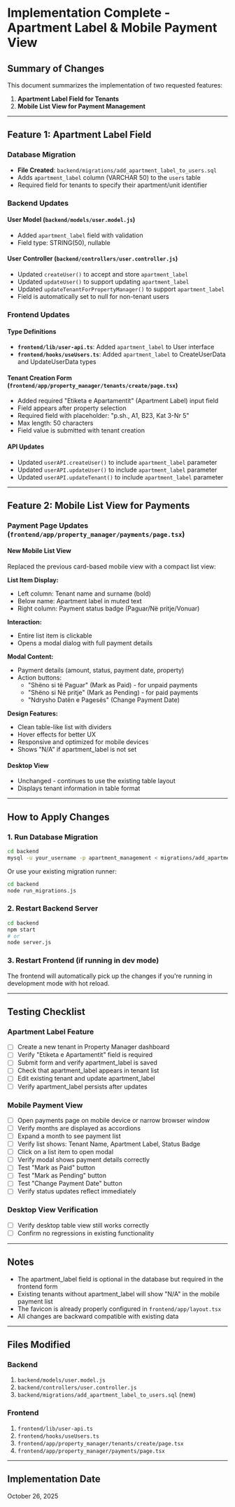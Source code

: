 # Implementation Complete - Apartment Label & Mobile Payment View

## Summary of Changes

This document summarizes the implementation of two requested features:

1. **Apartment Label Field for Tenants**
2. **Mobile List View for Payment Management**

---

## Feature 1: Apartment Label Field

### Database Migration
- **File Created**: `backend/migrations/add_apartment_label_to_users.sql`
- Adds `apartment_label` column (VARCHAR 50) to the `users` table
- Required field for tenants to specify their apartment/unit identifier

### Backend Updates

#### User Model (`backend/models/user.model.js`)
- Added `apartment_label` field with validation
- Field type: STRING(50), nullable

#### User Controller (`backend/controllers/user.controller.js`)
- Updated `createUser()` to accept and store `apartment_label`
- Updated `updateUser()` to support updating `apartment_label`
- Updated `updateTenantForPropertyManager()` to support `apartment_label`
- Field is automatically set to null for non-tenant users

### Frontend Updates

#### Type Definitions
- **`frontend/lib/user-api.ts`**: Added `apartment_label` to User interface
- **`frontend/hooks/useUsers.ts`**: Added `apartment_label` to CreateUserData and UpdateUserData types

#### Tenant Creation Form (`frontend/app/property_manager/tenants/create/page.tsx`)
- Added required "Etiketa e Apartamentit" (Apartment Label) input field
- Field appears after property selection
- Required field with placeholder: "p.sh., A1, B23, Kat 3-Nr 5"
- Max length: 50 characters
- Field value is submitted with tenant creation

#### API Updates
- Updated `userAPI.createUser()` to include `apartment_label` parameter
- Updated `userAPI.updateUser()` to include `apartment_label` parameter
- Updated `userAPI.updateTenant()` to include `apartment_label` parameter

---

## Feature 2: Mobile List View for Payments

### Payment Page Updates (`frontend/app/property_manager/payments/page.tsx`)

#### New Mobile List View
Replaced the previous card-based mobile view with a compact list view:

**List Item Display:**
- Left column: Tenant name and surname (bold)
- Below name: Apartment label in muted text
- Right column: Payment status badge (Paguar/Në pritje/Vonuar)

**Interaction:**
- Entire list item is clickable
- Opens a modal dialog with full payment details

**Modal Content:**
- Payment details (amount, status, payment date, property)
- Action buttons:
  - "Shëno si të Paguar" (Mark as Paid) - for unpaid payments
  - "Shëno si Në pritje" (Mark as Pending) - for paid payments
  - "Ndrysho Datën e Pagesës" (Change Payment Date)

**Design Features:**
- Clean table-like list with dividers
- Hover effects for better UX
- Responsive and optimized for mobile devices
- Shows "N/A" if apartment_label is not set

#### Desktop View
- Unchanged - continues to use the existing table layout
- Displays tenant information in table format

---

## How to Apply Changes

### 1. Run Database Migration

```bash
cd backend
mysql -u your_username -p apartment_management < migrations/add_apartment_label_to_users.sql
```

Or use your existing migration runner:
```bash
cd backend
node run_migrations.js
```

### 2. Restart Backend Server

```bash
cd backend
npm start
# or
node server.js
```

### 3. Restart Frontend (if running in dev mode)

The frontend will automatically pick up the changes if you're running in development mode with hot reload.

---

## Testing Checklist

### Apartment Label Feature

- [ ] Create a new tenant in Property Manager dashboard
- [ ] Verify "Etiketa e Apartamentit" field is required
- [ ] Submit form and verify apartment_label is saved
- [ ] Check that apartment_label appears in tenant list
- [ ] Edit existing tenant and update apartment_label
- [ ] Verify apartment_label persists after updates

### Mobile Payment View

- [ ] Open payments page on mobile device or narrow browser window
- [ ] Verify months are displayed as accordions
- [ ] Expand a month to see payment list
- [ ] Verify list shows: Tenant Name, Apartment Label, Status Badge
- [ ] Click on a list item to open modal
- [ ] Verify modal shows payment details correctly
- [ ] Test "Mark as Paid" button
- [ ] Test "Mark as Pending" button
- [ ] Test "Change Payment Date" button
- [ ] Verify status updates reflect immediately

### Desktop View Verification

- [ ] Verify desktop table view still works correctly
- [ ] Confirm no regressions in existing functionality

---

## Notes

- The apartment_label field is optional in the database but required in the frontend form
- Existing tenants without apartment_label will show "N/A" in the mobile payment list
- The favicon is already properly configured in `frontend/app/layout.tsx`
- All changes are backward compatible with existing data

---

## Files Modified

### Backend
1. `backend/models/user.model.js`
2. `backend/controllers/user.controller.js`
3. `backend/migrations/add_apartment_label_to_users.sql` (new)

### Frontend
1. `frontend/lib/user-api.ts`
2. `frontend/hooks/useUsers.ts`
3. `frontend/app/property_manager/tenants/create/page.tsx`
4. `frontend/app/property_manager/payments/page.tsx`

---

## Implementation Date
October 26, 2025

